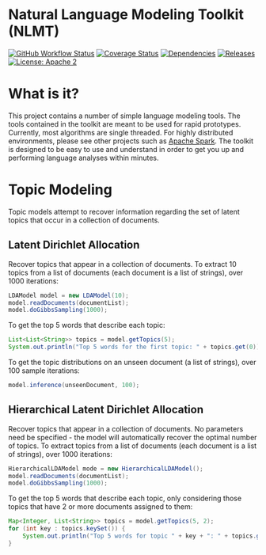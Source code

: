 # Natural Language Modeling Toolkit (NLMT)

[![GitHub Workflow Status](https://img.shields.io/github/actions/workflow/status/craigthomas/NLMT/gradle.yml?style=flat-square&branch=main)](https://github.com/craigthomas/NLMT/actions)
[![Coverage Status](https://img.shields.io/codecov/c/gh/craigthomas/NLMT?style=flat-square)](https://codecov.io/gh/craigthomas/NLMT)
[![Dependencies](https://img.shields.io/librariesio/github/craigthomas/NLMT?style=flat-square)](https://libraries.io/github/craigthomas/NLMT)
[![Releases](https://img.shields.io/github/release/craigthomas/NLMT?style=flat-square)](https://github.com/craigthomas/NLMT/releases)
[![License: Apache 2](https://img.shields.io/badge/license-apache_2-blue.svg?style=flat-square)](https://opensource.org/license/apache-2-0)

# What is it?

This project contains a number of simple language modeling tools. The tools contained
in the toolkit are meant to be used for rapid prototypes. Currently, most algorithms are 
single threaded. For highly distributed environments, please see other projects such 
as [Apache Spark](http://spark.apache.org/). The toolkit is designed to 
be easy to use and understand in order to get you up and performing language analyses
within minutes.

# Topic Modeling

Topic models attempt to recover information regarding the set of latent topics that occur
in a collection of documents. 

## Latent Dirichlet Allocation

Recover topics that appear in a collection of documents. To extract 10 topics from a
list of documents (each document is a list of strings), over 1000 iterations:

```java
LDAModel model = new LDAModel(10);
model.readDocuments(documentList);
model.doGibbsSampling(1000);
```
    
To get the top 5 words that describe each topic:

```java
List<List<String>> topics = model.getTopics(5);
System.out.println("Top 5 words for the first topic: " + topics.get(0));
```

To get the topic distributions on an unseen document (a list of strings), over 100
sample iterations:

```java
model.inference(unseenDocument, 100);
```

## Hierarchical Latent Dirichlet Allocation

Recover topics that appear in a collection of documents. No parameters need be specified -
the model will automatically recover the optimal number of topics. To extract topics from
a list of documents (each document is a list of strings), over 1000 iterations:

```java
HierarchicalLDAModel mode = new HierarchicalLDAModel();
model.readDocuments(documentList);
model.doGibbsSampling(1000);
```

To get the top 5 words that describe each topic, only considering those topics that have
2 or more documents assigned to them:

```java
Map<Integer, List<String>> topics = model.getTopics(5, 2);
for (int key : topics.keySet()) {
    System.out.println("Top 5 words for topic " + key + ": " + topics.get(key));
}
```